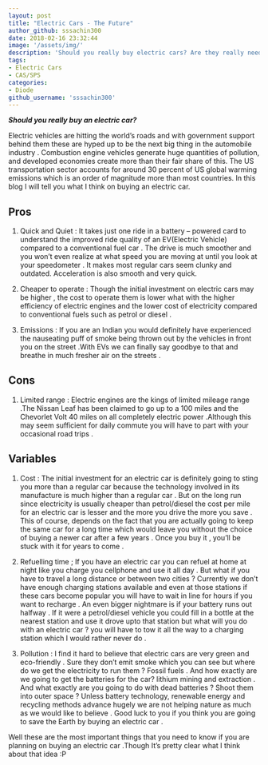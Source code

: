 ```yaml
---
layout: post
title: "Electric Cars - The Future"
author_github: sssachin300
date: 2018-02-16 23:32:44
image: '/assets/img/'
description: 'Should you really buy electric cars? Are they really needed?'
tags:
- Electric Cars
- CAS/SPS
categories:
- Diode
github_username: 'sssachin300'
---
```


***Should you really buy an electric car?***

Electric vehicles are hitting the world’s roads and with government support behind them these are hyped up to be the next big thing in the automobile industry . Combustion engine vehicles generate huge quantities of pollution, and developed economies create more than their fair share of this. The US transportation sector accounts for around 30 percent of US global warming emissions which is an order of magnitude more than most countries. In this blog I will tell you what I think on buying an electric car.

## Pros

1.  Quick and Quiet : It takes just one ride in a battery – powered card to understand the improved ride quality of an EV(Electric Vehicle) compared to a conventional fuel car . The drive is much smoother and you won’t even realize at what speed you are moving at until you look at your speedometer . It makes most regular cars seem clunky and outdated. Acceleration is also smooth and very quick.

2.  Cheaper to operate : Though the initial investment on electric cars may be higher , the cost to operate them is lower what with the higher efficiency of electric engines and the lower cost of electricity compared to conventional fuels such as petrol or diesel .

3.  Emissions : If you are an Indian you would definitely have experienced the nauseating puff of smoke being thrown out by the vehicles in front you on the street .With EVs we can finally say goodbye to that and breathe in much fresher air on the streets .

## Cons

1. Limited range : Electric engines are the kings of limited mileage range .The Nissan Leaf has been claimed to go up to a 100 miles and the Chevorlet Volt 40 miles on all completely electric power .Although this may seem sufficient for daily commute you will have to part with your occasional road trips .

## Variables

1.  Cost : The initial investment for an electric car is definitely going to sting you more than a regular car because the technology involved in its manufacture is much higher than a regular car . But on the long run since electricity is usually cheaper than petrol/diesel the cost per mile for an electric car is lesser and the more you drive the more you save . This of course, depends on the fact that you are actually going to keep the same car for a long time which would leave you without the choice of buying a newer car after a few years . Once you buy it , you’ll be stuck with it for years to come .

2.  Refuelling time ; If you have an electric car you can refuel at home at night like you charge you cellphone and use it all day . But what if you have to travel a long distance or between two cities ? Currently we don’t have enough charging stations available and even at those stations if these cars become popular you will have to wait in line for hours if you want to recharge . An even bigger nightmare is if your battery runs out halfway . If it were a petrol/diesel vehicle you could fill in a bottle at the nearest station and use it drove upto that station but what will you do with an electric car ? you will have to tow it all the way to a charging station which I would rather never do .

3.  Pollution : I find it hard to believe that electric cars are very green and eco-friendly . Sure they don’t emit smoke which you can see but where do we get the electricity to run them ? Fossil fuels . And how exactly are we going to get the batteries for the car? lithium mining and extraction . And what exactly are you going to do with dead batteries ? Shoot them into outer space ? Unless battery technology, renewable energy and recycling methods advance hugely we are not helping nature as much as we would like to believe . Good luck to you if you think you are going to save the Earth by buying an electric car .

Well these are the most important things that you need to know if you are planning on buying an electric car .Though It’s pretty clear what I think about that idea :P